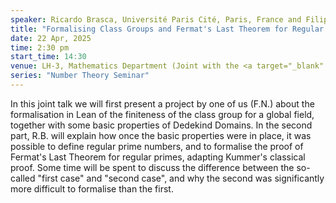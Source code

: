 ```yaml
---
speaker: Ricardo Brasca, Université Paris Cité, Paris, France and Filippo A. E. Nuccio,	Université Jean Monnet, St. Etienne, France
title: "Formalising Class Groups and Fermat's Last Theorem for Regular Primes"
date: 22 Apr, 2025
time: 2:30 pm
start_time: 14:30
venue: LH-3, Mathematics Department (Joint with the <a target="_blank" href="https://math.iisc.ac.in/lean-math-ai-seminar.html" >Lean & Math-AI Seminar</a>)
series: "Number Theory Seminar"
---
```

In this joint talk we will first present a project by one of us (F.N.) about the formalisation in Lean of the finiteness of the class group for a global field, together with some basic properties of Dedekind Domains. In the second part, R.B. will explain how once the basic properties were in place, it was possible to define regular prime numbers, and to formalise the proof of Fermat's Last Theorem for regular primes, adapting Kummer's classical proof. Some time will be spent to discuss the difference between the so-called "first case" and "second case", and why the second was significantly more difficult to formalise than the first.
